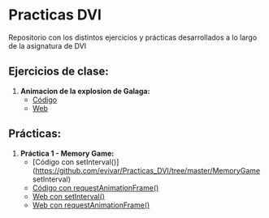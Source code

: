 # Practicas DVI

Repositorio con los distintos ejercicios y prácticas desarrollados a lo largo de la asignatura de DVI

## Ejercicios de clase:
  1. **Animacion de la explosion de Galaga:**
      * [Código](https://github.com/evivar/Practicas_DVI/tree/master/Galaga)
      * [Web](https://evivar.github.io/Practicas_DVI/Galaga/index.html)

## Prácticas:
  1. **Práctica 1 - Memory Game:**
      * [Código con setInterval()](https://github.com/evivar/Practicas_DVI/tree/master/MemoryGame setInterval)
      * [Código con requestAnimationFrame()](https://github.com/evivar/Practicas_DVI/tree/master/MemoryGame)
      * [Web con setInterval()](https://evivar.github.io/Practicas_DVI/MemoryGame%20setInterval/index.html)
      * [Web con requestAnimationFrame()](https://evivar.github.io/Practicas_DVI/MemoryGame/index.html)
